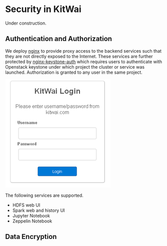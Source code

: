 # Security in KitWai

Under construction.

## Authentication and Authorization
We deploy [nginx](https://www.nginx.com/) to provide proxy access to the backend services such that they are not directly exposed to the Internet. These services are further protected by [nginx-keystone-auth](https://github.com/ekasitk/nginx-keystone-auth) which requires users to authenticate with Openstack keystone under which project the cluster or service was launched. Authorization is granted to any user in the same project.

<img src="login_form.png">

The following services are supported.
- HDFS web UI
- Spark web  and history UI
- Jupyter Notebook
- Zeppelin Notebook


## Data Encryption
